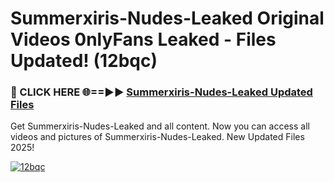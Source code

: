 # Summerxiris-Nudes-Leaked Original Videos 0nlyFans Leaked - Files Updated! (12bqc)

<h3>🔴 CLICK HERE 🌐==►► <a href="https://tinyurl.com/4mcuefdz" rel="nofollow">Summerxiris-Nudes-Leaked Updated Files</a></h3>

Get Summerxiris-Nudes-Leaked and all content. Now you can access all videos and pictures of Summerxiris-Nudes-Leaked. New Updated Files 2025!

[![12bqc](https://i.imgur.com/StAQSOY.gif)](https://tinyurl.com/4mcuefdz)
